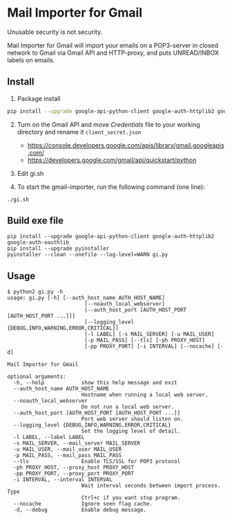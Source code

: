 # Mail Importer for Gmail
Unusable security is not security.

Mail Importer for Gmail will import your emails on a POP3-server in closed network to Gmail via Gmail API and HTTP-proxy, and puts UNREAD/INBOX labels on emails.

## Install
1. Package install
```sh
pip install --upgrade google-api-python-client google-auth-httplib2 google-auth-oauthlib
```

2. Turn on the Gmail API and move *Credentials* file to your working directory and rename it `client_secret.json`
    - https://console.developers.google.com/apis/library/gmail.googleapis.com/
    - https://developers.google.com/gmail/api/quickstart/python

3. Edit gi.sh

4. To start the gmail-importer, run the following command (one line):
```
./gi.sh
```

## Build exe file
```
pip install --upgrade google-api-python-client google-auth-httplib2 google-auth-oauthlib
pip install --upgrade pyinstaller
pyinstaller --clean --onefile --log-level=WARN gi.py
```

## Usage
```
$ python2 gi.py -h
usage: gi.py [-h] [--auth_host_name AUTH_HOST_NAME]
                         [--noauth_local_webserver]
                         [--auth_host_port [AUTH_HOST_PORT [AUTH_HOST_PORT ...]]]
                         [--logging_level {DEBUG,INFO,WARNING,ERROR,CRITICAL}]
                         [-l LABEL] [-s MAIL_SERVER] [-u MAIL_USER]
                         [-p MAIL_PASS] [--tls] [-ph PROXY_HOST]
                         [-pp PROXY_PORT] [-i INTERVAL] [--nocache] [-d]

Mail Importer for Gmail

optional arguments:
  -h, --help            show this help message and exit
  --auth_host_name AUTH_HOST_NAME
                        Hostname when running a local web server.
  --noauth_local_webserver
                        Do not run a local web server.
  --auth_host_port [AUTH_HOST_PORT [AUTH_HOST_PORT ...]]
                        Port web server should listen on.
  --logging_level {DEBUG,INFO,WARNING,ERROR,CRITICAL}
                        Set the logging level of detail.
  -l LABEL, --label LABEL
  -s MAIL_SERVER, --mail_server MAIL_SERVER
  -u MAIL_USER, --mail_user MAIL_USER
  -p MAIL_PASS, --mail_pass MAIL_PASS
  --tls                 Enable TLS/SSL for POP3 protocol
  -ph PROXY_HOST, --proxy_host PROXY_HOST
  -pp PROXY_PORT, --proxy_port PROXY_PORT
  -i INTERVAL, --interval INTERVAL
                        Wait interval seconds between import process. Type
                        Ctrl+c if you want stop program.
  --nocache             Ignore seen flag cache.
  -d, --debug           Enable debug message.
```

